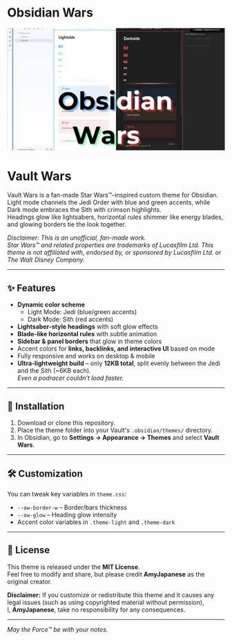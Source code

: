 # Obsidian Wars

![Obsidian Wars Theme Preview](assets/Obsidian-Wars.png)
# Vault Wars

Vault Wars is a fan-made Star Wars™–inspired custom theme for Obsidian.  
Light mode channels the Jedi Order with blue and green accents, while Dark mode embraces the Sith with crimson highlights.  
Headings glow like lightsabers, horizontal rules shimmer like energy blades, and glowing borders tie the look together.

*Disclaimer: This is an unofficial, fan-made work.*  
*Star Wars™ and related properties are trademarks of Lucasfilm Ltd. This theme is not affiliated with, endorsed by, or sponsored by Lucasfilm Ltd. or The Walt Disney Company.*

---

## ✨ Features
- **Dynamic color scheme**  
  - Light Mode: Jedi (blue/green accents)  
  - Dark Mode: Sith (red accents)  
- **Lightsaber-style headings** with soft glow effects  
- **Blade-like horizontal rules** with subtle animation  
- **Sidebar & panel borders** that glow in theme colors  
- Accent colors for **links, backlinks, and interactive UI** based on mode  
- Fully responsive and works on desktop & mobile  
- **Ultra-lightweight build** – only **12KB total**, split evenly between the Jedi and the Sith (~6KB each).  
  *Even a podracer couldn’t load faster.*

---

## 📂 Installation
1. Download or clone this repository.  
2. Place the theme folder into your Vault's `.obsidian/themes/` directory.  
3. In Obsidian, go to **Settings → Appearance → Themes** and select **Vault Wars**.

---

## 🛠 Customization
You can tweak key variables in `theme.css`:

- `--ow-border-w` – Border/bars thickness  
- `--ow-glow` – Heading glow intensity  
- Accent color variables in `.theme-light` and `.theme-dark`  

---

## 📜 License
This theme is released under the **MIT License**.  
Feel free to modify and share, but please credit **AmyJapanese** as the original creator.

**Disclaimer:** If you customize or redistribute this theme and it causes any legal issues (such as using copyrighted material without permission),  
I, **AmyJapanese**, take no responsibility for any consequences.


---

*May the Force™ be with your notes.*
